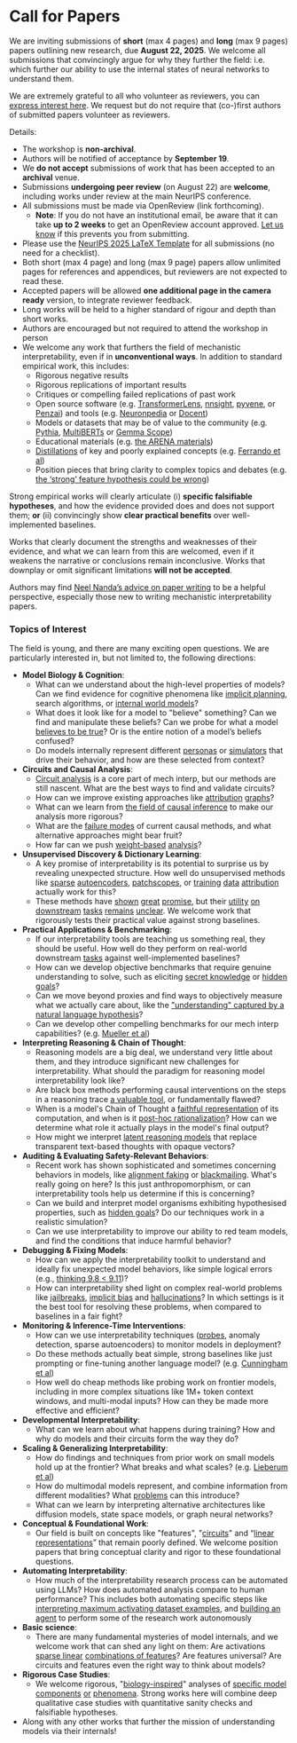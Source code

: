 # Call for Papers
We are inviting submissions of **short** (max 4 pages) and **long** (max 9 pages) papers outlining new research, due **August 22, 2025**. We welcome all submissions that convincingly argue for why they further the field: i.e. which further our ability to use the internal states of neural networks to understand them. 

We are extremely grateful to all who volunteer as reviewers, you can [express interest here](https://www.google.com/url?q=https://docs.google.com/forms/d/e/1FAIpQLSdiw1SJllzoTz_nqzDTzTOGb9DV3W_truQyh-WvYj_QGIi7Mg/viewform?usp%3Ddialog&sa=D&source=editors&ust=1753510183305860&usg=AOvVaw1Sf4Ll9_ophUzvReI2H_T7). We request but do not require that (co-)first authors of submitted papers volunteer as reviewers. 

Details: 
* The workshop is **non-archival**.
* Authors will be notified of acceptance by **September 19**.
* We **do not accept** submissions of work that has been accepted to an **archival** venue.
* Submissions **undergoing peer review** (on August 22) are **welcome**, including works under review at the main NeurIPS conference.
* All submissions must be made via OpenReview (link forthcoming).
  * **Note**: If you do not have an institutional email, be aware that it can take **up to 2 weeks** to get an OpenReview account approved. [Let us know](mailto:neurips2025@mechinterpworkshop.com) if this prevents you from submitting.
* Please use the [NeurIPS 2025 LaTeX Template](https://www.google.com/url?q=https://media.neurips.cc/Conferences/NeurIPS2025/Styles.zip&sa=D&source=editors&ust=1753510183307128&usg=AOvVaw1TC6Yk9wvcQnKCVkQ6G1-J) for all submissions (no need for a checklist).
* Both short (max 4 page) and long (max 9 page) papers allow unlimited pages for references and appendices, but reviewers are not expected to read these.
* Accepted papers will be allowed **one additional page in the camera ready** version, to integrate reviewer feedback.
* Long works will be held to a higher standard of rigour and depth than short works.
* Authors are encouraged but not required to attend the workshop in person
* We welcome any work that furthers the field of mechanistic interpretability, even if in **unconventional ways**. In addition to standard empirical work, this includes:
  * Rigorous negative results
  * Rigorous replications of important results
  * Critiques or compelling failed replications of past work
  * Open source software (e.g. [TransformerLens](https://www.google.com/url?q=https://github.com/neelnanda-io/TransformerLens&sa=D&source=editors&ust=1753510183308273&usg=AOvVaw186hCXyKIzxZWRLpqWVDQH), [nnsight](https://www.google.com/url?q=https://github.com/ndif-team/nnsight&sa=D&source=editors&ust=1753510183308344&usg=AOvVaw08zd6lnFXONiN5ySTGkqza), [pyvene](https://www.google.com/url?q=https://github.com/stanfordnlp/pyvene/tree/main/pyvene/models/mlp&sa=D&source=editors&ust=1753510183308419&usg=AOvVaw1yeJagU3Rpzdoeht35mTcc), or [Penzai](https://www.google.com/url?q=https://github.com/google-deepmind/penzai&sa=D&source=editors&ust=1753510183308525&usg=AOvVaw2bVVwf0YIgkPCkQ9k1FulW)) and tools (e.g. [Neuronpedia](https://www.google.com/url?q=http://neuronpedia.org&sa=D&source=editors&ust=1753510183308599&usg=AOvVaw2L_sbzAcr3tUeky_LslN1V) or [Docent](https://www.google.com/url?q=https://transluce.org/introducing-docent&sa=D&source=editors&ust=1753510183308673&usg=AOvVaw3BzwZ8x0GSLanVo4cUF9X6))
  * Models or datasets that may be of value to the community (e.g. [Pythia](https://www.google.com/url?q=https://arxiv.org/abs/2304.01373&sa=D&source=editors&ust=1753510183308827&usg=AOvVaw3Ja-U38kojdr2_jjeUYupg), [MultiBERTs](https://www.google.com/url?q=https://arxiv.org/abs/2106.16163&sa=D&source=editors&ust=1753510183308891&usg=AOvVaw1FWedTyNgtvoWkdIwzKda0) or [Gemma Scope](https://www.google.com/url?q=https://arxiv.org/abs/2408.05147&sa=D&source=editors&ust=1753510183308956&usg=AOvVaw3uDZA5q4vVXEQ6pLoA_Nf5))
  * Educational materials (e.g. [the ARENA materials](https://www.google.com/url?q=https://arena3-chapter1-transformer-interp.streamlit.app/&sa=D&source=editors&ust=1753510183309090&usg=AOvVaw26o83_73TJNdJuSi778EN9))
  * [Distillations](https://www.google.com/url?q=https://distill.pub/2017/research-debt/&sa=D&source=editors&ust=1753510183309180&usg=AOvVaw1qiQckH3gzyYDfsAgMLkIM) of key and poorly explained concepts (e.g. [Ferrando et al](https://www.google.com/url?q=https://arxiv.org/abs/2405.00208&sa=D&source=editors&ust=1753510183309286&usg=AOvVaw1ibtGnzEFJlr55h0Er2wwH))
  * Position pieces that bring clarity to complex topics and debates (e.g. [the ‘strong’ feature hypothesis could be wrong](https://www.google.com/url?q=https://www.alignmentforum.org/posts/tojtPCCRpKLSHBdpn/the-strong-feature-hypothesis-could-be-wrong&sa=D&source=editors&ust=1753510183309580&usg=AOvVaw0EeWOzqfh6RUCN9e0RyX8f))

Strong empirical works will clearly articulate (i) **specific falsifiable hypotheses**, and how the evidence provided does and does not support them; **or** (ii) convincingly show **clear practical benefits** over well-implemented baselines. 

Works that clearly document the strengths and weaknesses of their evidence, and what we can learn from this are welcomed, even if it weakens the narrative or conclusions remain inconclusive. Works that downplay or omit significant limitations **will not be accepted**. 

Authors may find [Neel Nanda’s advice on paper writing](https://www.google.com/url?q=https://www.alignmentforum.org/posts/eJGptPbbFPZGLpjsp/highly-opinionated-advice-on-how-to-write-ml-papers&sa=D&source=editors&ust=1753510183310484&usg=AOvVaw2Fb63e0EnrV2r14xXi5_tO) to be a helpful perspective, especially those new to writing mechanistic interpretability papers. 
### Topics of Interest
The field is young, and there are many exciting open questions. We are particularly interested in, but not limited to, the following directions: 
* **Model Biology & Cognition**:
  * What can we understand about the high-level properties of models? Can we find evidence for cognitive phenomena like [implicit planning](https://www.google.com/url?q=https://transformer-circuits.pub/2025/attribution-graphs/biology.html%23dives-poems&sa=D&source=editors&ust=1753510183311136&usg=AOvVaw3Eh3YaHr6ek-hX1sZR6Rey), search algorithms, or [internal world models](https://www.google.com/url?q=https://arxiv.org/abs/2210.13382&sa=D&source=editors&ust=1753510183311267&usg=AOvVaw2yols2uF7z3EFje7cN69hg)?
  * What does it look like for a model to "believe" something? Can we find and manipulate these beliefs? Can we probe for what a model [believes to be true](https://www.google.com/url?q=https://arxiv.org/abs/2310.06824&sa=D&source=editors&ust=1753510183311509&usg=AOvVaw2xkcO6NdJKdpgSNsA_fgDi)? Or is the entire notion of a model’s beliefs confused?
  * Do models internally represent different [personas](https://www.google.com/url?q=https://arxiv.org/abs/2406.12094&sa=D&source=editors&ust=1753510183311728&usg=AOvVaw3MPXQH0qiZpwHqfRorTdKm) or [simulators](https://www.google.com/url?q=https://www.nature.com/articles/s41586-023-06647-8&sa=D&source=editors&ust=1753510183311816&usg=AOvVaw1yXZ1btE8M9O2w77M1aDB7) that drive their behavior, and how are these selected from context?
* **Circuits and Causal Analysis**:
  * [Circuit analysis](https://www.google.com/url?q=https://distill.pub/2020/circuits/zoom-in/&sa=D&source=editors&ust=1753510183312102&usg=AOvVaw3TkF6_orr9sWb0bBM9l6yI) is a core part of mech interp, but our methods are still nascent. What are the best ways to find and validate circuits?
  * How can we improve existing approaches like [attribution](https://www.google.com/url?q=https://arxiv.org/abs/2406.11944&sa=D&source=editors&ust=1753510183312355&usg=AOvVaw3yUqbH5rPs3wvwJwesFwaQ) [graphs](https://www.google.com/url?q=https://transformer-circuits.pub/2025/attribution-graphs/methods.html&sa=D&source=editors&ust=1753510183312426&usg=AOvVaw05M1xgAHxKN3Vjz_uZvJOh)?
  * What can we learn from [the field of causal inference](https://www.google.com/url?q=https://arxiv.org/abs/2407.04690&sa=D&source=editors&ust=1753510183312558&usg=AOvVaw2q2PujPtiHjwaiGxLtdsn0) to make our analysis more rigorous?
  * What are the [failure modes](https://www.google.com/url?q=https://arxiv.org/abs/2307.15771&sa=D&source=editors&ust=1753510183312711&usg=AOvVaw0iaKJf0J5ZMXtEKPM3KjIR) of current causal methods, and what alternative approaches might bear fruit?
  * How far can we push [weight-based](https://www.google.com/url?q=https://arxiv.org/abs/2301.05217&sa=D&source=editors&ust=1753510183312895&usg=AOvVaw0JLnsZxkn7icZwZYe2Kb1o) [analysis](https://www.google.com/url?q=https://arxiv.org/abs/2410.08417&sa=D&source=editors&ust=1753510183312952&usg=AOvVaw09-l8Z02XZolt5L01Pj4HC)?
* **Unsupervised Discovery & Dictionary Learning**:
  * A key promise of interpretability is its potential to surprise us by revealing unexpected structure. How well do unsupervised methods like [sparse](https://www.google.com/url?q=https://arxiv.org/abs/2103.15949&sa=D&source=editors&ust=1753510183313305&usg=AOvVaw3NTvGD6pWDopD7myszf1Qe) [autoencoders](https://www.google.com/url?q=https://transformer-circuits.pub/2023/monosemantic-features&sa=D&source=editors&ust=1753510183313377&usg=AOvVaw3GEAxBQUrYF9hUeT2-39r-), [patch](https://www.google.com/url?q=https://arxiv.org/abs/2401.06102&sa=D&source=editors&ust=1753510183313432&usg=AOvVaw1e43AoEys6Ms2Ywmxj8yuS)[scopes](https://www.google.com/url?q=https://arxiv.org/abs/2403.10949v2&sa=D&source=editors&ust=1753510183313489&usg=AOvVaw2BNuR2q-p_8eJJQEOq6kj5), or [training](https://www.google.com/url?q=https://proceedings.mlr.press/v70/koh17a?ref%3Dhttps://githubhelp.com&sa=D&source=editors&ust=1753510183313578&usg=AOvVaw3Mtmqrz7ymKi2A7YoDfVtb) [data](https://www.google.com/url?q=https://arxiv.org/abs/2308.03296&sa=D&source=editors&ust=1753510183313656&usg=AOvVaw1ut-i7GE-lzvzrw_WPy_f7) [attribution](https://www.google.com/url?q=https://arxiv.org/abs/2205.11482&sa=D&source=editors&ust=1753510183313723&usg=AOvVaw3CbpnL6ODbkHrncVo9H7Iu) actually work for this?
  * These methods have [shown](https://www.google.com/url?q=https://transformer-circuits.pub/2024/scaling-monosemanticity/index.html&sa=D&source=editors&ust=1753510183313884&usg=AOvVaw2wcHU1_cDj1tNYdmAAMccO) [great](https://www.google.com/url?q=https://transformer-circuits.pub/2025/attribution-graphs/biology.html&sa=D&source=editors&ust=1753510183313961&usg=AOvVaw10rnNtwLKJhKjODSlC64j2) [promise](https://www.google.com/url?q=https://arxiv.org/abs/2503.10965&sa=D&source=editors&ust=1753510183314020&usg=AOvVaw1nELcqC97mL_kKftbQgoYS), but their [utility](https://www.google.com/url?q=https://arxiv.org/abs/2502.16681&sa=D&source=editors&ust=1753510183314092&usg=AOvVaw1EAxkf2gv_htgbIdRnklJt) [on](https://www.google.com/url?q=https://www.tilderesearch.com/blog/sieve&sa=D&source=editors&ust=1753510183314149&usg=AOvVaw1eL1zpoZvMBeccq9JOmr7-) [downstream](https://www.google.com/url?q=https://arxiv.org/abs/2501.17148&sa=D&source=editors&ust=1753510183314206&usg=AOvVaw2coCogW508tgcfLn2ReraF) [tasks](https://www.google.com/url?q=https://transformer-circuits.pub/2024/features-as-classifiers/index.html&sa=D&source=editors&ust=1753510183314280&usg=AOvVaw1sCrU6wUHR6H4nniA52apB) [remains](https://www.google.com/url?q=https://arxiv.org/abs/2502.04382&sa=D&source=editors&ust=1753510183314331&usg=AOvVaw1tmf6CaJaQh9Bzoes-lny1) [unclear](https://www.google.com/url?q=https://www.alignmentforum.org/posts/4uXCAJNuPKtKBsi28/negative-results-for-saes-on-downstream-tasks&sa=D&source=editors&ust=1753510183314423&usg=AOvVaw3fWrJQZOvp8YpZQv3gJQaP). We welcome work that rigorously tests their practical value against strong baselines.
* **Practical Applications & Benchmarking**:
  * If our interpretability tools are teaching us something real, they should be useful. How well do they perform on real-world downstream [tasks](https://www.google.com/url?q=https://www.lesswrong.com/posts/wGRnzCFcowRCrpX4Y/downstream-applications-as-validation-of-interpretability&sa=D&source=editors&ust=1753510183314860&usg=AOvVaw1qw8bAABWL8QYH1vbDQimH) against well-implemented baselines?
  * How can we develop objective benchmarks that require genuine understanding to solve, such as eliciting [secret knowledge](https://www.google.com/url?q=https://arxiv.org/abs/2505.14352&sa=D&source=editors&ust=1753510183315094&usg=AOvVaw1jmxx1QsWLVuqQapZIkj9L) or [hidden goals](https://www.google.com/url?q=https://arxiv.org/abs/2503.10965&sa=D&source=editors&ust=1753510183315157&usg=AOvVaw1gf4Egj2Fg2OsfjwC7G6vg)?
  * Can we move beyond proxies and find ways to objectively measure what we actually care about, like the ["understanding" captured by a natural language hypothesis](https://www.google.com/url?q=https://arxiv.org/abs/2502.04382&sa=D&source=editors&ust=1753510183315372&usg=AOvVaw2ltMnFer4cNlDepV9-nNAb)?
  * Can we develop other compelling benchmarks for our mech interp capabilities? (e.g. [Mueller et al](https://www.google.com/url?q=https://arxiv.org/abs/2504.13151&sa=D&source=editors&ust=1753510183315560&usg=AOvVaw1UuooDvPApobMtG5U5UQf1))
* **Interpreting Reasoning & Chain of Thought**:
  * Reasoning models are a big deal, we understand very little about them, and they introduce significant new challenges for interpretability. What should the paradigm for reasoning model interpretability look like?
  * Are black box methods performing causal interventions on the steps in a reasoning trace [a valuable tool](https://www.google.com/url?q=https://arxiv.org/abs/2506.19143&sa=D&source=editors&ust=1753510183316050&usg=AOvVaw23lDMOtnRU9rTDg59J0Mbv), or fundamentally flawed?
  * When is a model's Chain of Thought a [faithful representation](https://www.google.com/url?q=https://arxiv.org/abs/2305.04388&sa=D&source=editors&ust=1753510183316224&usg=AOvVaw2Lk30z3yls-scFu-iRIlYz) of its computation, and when is it [post-hoc rationalization](https://www.google.com/url?q=https://arxiv.org/abs/2503.08679&sa=D&source=editors&ust=1753510183316361&usg=AOvVaw0_jBbm_8ScHj_cxwkZBlQO)? How can we determine what role it actually plays in the model's final output?
  * How might we interpret [latent reasoning models](https://www.google.com/url?q=https://arxiv.org/abs/2412.06769&sa=D&source=editors&ust=1753510183316584&usg=AOvVaw34Qc7KIPyW9NCr2ChH4zqp) that replace transparent text-based thoughts with opaque vectors?
* **Auditing & Evaluating Safety-Relevant Behaviors**:
  * Recent work has shown sophisticated and sometimes concerning behaviors in models, like [alignment faking](https://www.google.com/url?q=https://arxiv.org/abs/2412.14093&sa=D&source=editors&ust=1753510183316957&usg=AOvVaw2TOfUDfv7Y6rr_kQbF9tOf) or [blackmailing](https://www.google.com/url?q=https://www.anthropic.com/research/agentic-misalignment&sa=D&source=editors&ust=1753510183317031&usg=AOvVaw3nUoi84Gvevvx1HkOJowUA). What's really going on here? Is this just anthropomorphism, or can interpretability tools help us determine if this is concerning?
  * Can we build and interpret model organisms exhibiting hypothesised properties, such as [hidden goals](https://www.google.com/url?q=https://arxiv.org/abs/2503.10965&sa=D&source=editors&ust=1753510183317366&usg=AOvVaw26K0OvLmb2y3ZwBnxrJQ8c)? Do our techniques work in a realistic simulation?
  * Can we use interpretability to improve our ability to red team models, and find the conditions that induce harmful behavior?
* **Debugging & Fixing Models**:
  * How can we apply the interpretability toolkit to understand and ideally fix unexpected model behaviors, like simple logical errors (e.g., [thinking 9.8 < 9.11](https://www.google.com/url?q=https://transluce.org/observability-interface&sa=D&source=editors&ust=1753510183317911&usg=AOvVaw1IfwUqlBg4j8MSyqy0mnO1))?
  * How can interpretability shed light on complex real-world problems like [jailbreaks](https://www.google.com/url?q=https://transformer-circuits.pub/2025/attribution-graphs/biology.html%23dives-jailbreak&sa=D&source=editors&ust=1753510183318094&usg=AOvVaw2MFoZiTrVPgeWK-7bYAGds), [implicit bias](https://www.google.com/url?q=https://arxiv.org/abs/2506.10922&sa=D&source=editors&ust=1753510183318158&usg=AOvVaw2ND9OWVjbM6sbI8n_SPu1I) and [hallucinations](https://www.google.com/url?q=https://arxiv.org/abs/2411.14257&sa=D&source=editors&ust=1753510183318228&usg=AOvVaw3jOXu9cIOdgL5ITN12Lwjr)? In which settings is it the best tool for resolving these problems, when compared to baselines in a fair fight?
* **Monitoring & Inference-Time Interventions**:
  * How can we use interpretability techniques ([probes](https://www.google.com/url?q=https://arxiv.org/abs/2102.12452&sa=D&source=editors&ust=1753510183318545&usg=AOvVaw19lTUx2z5bBp1ssWtEbf6H), anomaly detection, sparse autoencoders) to monitor models in deployment?
  * Do these methods actually beat simple, strong baselines like just prompting or fine-tuning another language model? (e.g. [Cunningham et al](https://www.google.com/url?q=https://alignment.anthropic.com/2025/cheap-monitors/&sa=D&source=editors&ust=1753510183318861&usg=AOvVaw0FZYgfcVwi7_Wl-lLdGPpb))
  * How well do cheap methods like probing work on frontier models, including in more complex situations like 1M+ token context windows, and multi-modal inputs? How can they be made more effective and efficient?
* **Developmental Interpretability**:
  * What can we learn about what happens during training? How and why do models and their circuits form the way they do?
* **Scaling & Generalizing Interpretability**:
  * How do findings and techniques from prior work on small models hold up at the frontier? What breaks and what scales? (e.g. [Lieberum et al](https://www.google.com/url?q=https://arxiv.org/abs/2307.09458&sa=D&source=editors&ust=1753510183319696&usg=AOvVaw16wQw_IMBEDL-Tw8Yu2e2Z))
  * How do multimodal models represent, and combine information from different modalities? What [problems](https://www.google.com/url?q=https://openreview.net/pdf?id%3DVUhRdZp8ke&sa=D&source=editors&ust=1753510183319915&usg=AOvVaw1VoyrqeGdOpnRLNQQcBmRm) can this introduce?
  * What can we learn by interpreting alternative architectures like diffusion models, state space models, or graph neural networks?
* **Conceptual & Foundational Work**:
  * Our field is built on concepts like "features", "[circuits](https://www.google.com/url?q=https://distill.pub/2020/circuits/zoom-in/&sa=D&source=editors&ust=1753510183320354&usg=AOvVaw0hDgP974Xx6L4T9C8D0NzZ)" and “[linear representations](https://www.google.com/url?q=https://transformer-circuits.pub/2024/july-update/index.html%23linear-representations&sa=D&source=editors&ust=1753510183320460&usg=AOvVaw3ZwCiIotoMpcG8D0VJ6ONJ)” that remain poorly defined. We welcome position papers that bring conceptual clarity and rigor to these foundational questions.
* **Automating Interpretability**:
  * How much of the interpretability research process can be automated using LLMs? How does automated analysis compare to human performance? This includes both automating specific steps like [interpreting maximum activating dataset examples](https://www.google.com/url?q=https://openaipublic.blob.core.windows.net/neuron-explainer/paper/index.html&sa=D&source=editors&ust=1753510183320980&usg=AOvVaw2oAzxX3-_bYclUvp0KKtEK), and [building an agent](https://www.google.com/url?q=https://arxiv.org/abs/2404.14394&sa=D&source=editors&ust=1753510183321056&usg=AOvVaw0Vu2K4MHJxezmqSiIRpwmC) to perform some of the research work autonomously
* **Basic science**:
  * There are many fundamental mysteries of model internals, and we welcome work that can shed any light on them: Are activations [sparse linear](https://www.google.com/url?q=https://arxiv.org/abs/1601.03764&sa=D&source=editors&ust=1753510183321423&usg=AOvVaw2kNIN7IXF3OAu0LuHYF_7s) [combinations of features](https://www.google.com/url?q=https://transformer-circuits.pub/2022/toy_model/index.html&sa=D&source=editors&ust=1753510183321515&usg=AOvVaw34cwuqoxRd2pcAX2Of7OnL)? Are features universal? Are circuits and features even the right way to think about models?
* **Rigorous Case Studies**:
  * We welcome rigorous, "[biology-inspired](https://www.google.com/url?q=https://distill.pub/2020/circuits/curve-circuits/&sa=D&source=editors&ust=1753510183321828&usg=AOvVaw2WFuJ6fhXxeI7clIkG_A1J)" analyses of [specific model](https://www.google.com/url?q=https://arxiv.org/abs/2310.04625&sa=D&source=editors&ust=1753510183321903&usg=AOvVaw1539-6I0ztMEsW_YflZW34) [components](https://www.google.com/url?q=https://transformer-circuits.pub/2024/scaling-monosemanticity/index.html&sa=D&source=editors&ust=1753510183321991&usg=AOvVaw15m0pGZd69LW-freTcW_5h) [or](https://www.google.com/url?q=https://arxiv.org/abs/2305.01610&sa=D&source=editors&ust=1753510183322048&usg=AOvVaw1VLYOV0eI-K13vEHHMMSmR) [phenomena](https://www.google.com/url?q=https://arxiv.org/abs/2306.09346&sa=D&source=editors&ust=1753510183322120&usg=AOvVaw10TXOJ9ibrdok5IlZ4jHpD). Strong works here will combine deep qualitative case studies with quantitative sanity checks and falsifiable hypotheses.
* Along with any other works that further the mission of understanding models via their internals!